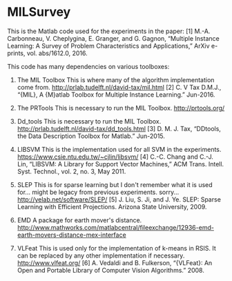 # MILSurvey

This is the Matlab code used for the experiments in the paper:
[1] M.-A. Carbonneau, V. Cheplygina, E. Granger, and G. Gagnon, “Multiple Instance Learning: A Survey of Problem Characteristics and Applications,” ArXiv e-prints, vol. abs/1612.0, 2016. 


This code has many dependencies on various toolboxes:

1) The MIL Toolbox
This is where many of the algorithm implementation come from.
http://prlab.tudelft.nl/david-tax/mil.html
[2] C. V Tax D.M.J., “{MIL}, A {M}atlab Toolbox for Multiple Instance Learning.” Jun-2016.

2) The PRTools
This is necessary to run the MIL Toolbox.
http://prtools.org/

3) Dd_tools
This is necessary to run the MIL Toolbox.
http://prlab.tudelft.nl/david-tax/dd_tools.html
[3] D. M. J. Tax, “DDtools, the Data Description Toolbox for Matlab.” Jun-2015.

4) LIBSVM
This is the implementation used for all SVM in the experiments.
https://www.csie.ntu.edu.tw/~cjlin/libsvm/
[4] C.-C. Chang and C.-J. Lin, “LIBSVM: A Library for Support Vector Machines,” ACM Trans. Intell. Syst. Technol., vol. 2, no. 3, May 2011.

5) SLEP
This is for sparse learning but I don't remember what it is used for...   might be legacy from previous experiments. sorry...
http://yelab.net/software/SLEP/
[5] J. Liu, S. Ji, and J. Ye. SLEP: Sparse Learning with Efficient Projections. Arizona State University, 2009. 

6) EMD
A package for earth mover's distance. 
http://www.mathworks.com/matlabcentral/fileexchange/12936-emd-earth-movers-distance-mex-interface

7) VLFeat 
This is used only for the implementation of k-means in RSIS. It can be replaced by any other implementation if necessary.
http://www.vlfeat.org/
[6] A. Vedaldi and B. Fulkerson, “{VLFeat}: An Open and Portable Library of Computer Vision Algorithms.” 2008.
